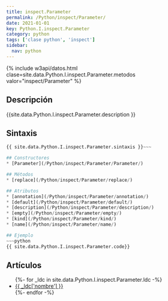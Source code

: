 ```yaml
---
title: inspect.Parameter
permalink: /Python/inspect/Parameter/
date: 2021-01-01
key: Python.I.inspect.Parameter
category: python
tags: ['clase python', 'inspect']
sidebar: 
  nav: python
---
```


{% include w3api/datos.html clase=site.data.Python.I.inspect.Parameter.metodos valor="inspect/Parameter" %}

## Descripción
{{site.data.Python.I.inspect.Parameter.description }}

## Sintaxis
~~~python
{{ site.data.Python.I.inspect.Parameter.sintaxis }}~~~

## Constructores
* [Parameter](/Python/inspect/Parameter/Parameter/)

## Métodos
* [replace](/Python/inspect/Parameter/replace/)

## Atributos
* [annotation](/Python/inspect/Parameter/annotation/)
* [default](/Python/inspect/Parameter/default/)
* [description](/Python/inspect/Parameter/description/)
* [empty](/Python/inspect/Parameter/empty/)
* [kind](/Python/inspect/Parameter/kind/)
* [name](/Python/inspect/Parameter/name/)

## Ejemplo
~~~python
{{ site.data.Python.I.inspect.Parameter.code}}
~~~

## Artículos
<ul>
{%- for _ldc in site.data.Python.I.inspect.Parameter.ldc -%}
   <li>
       <a href="{{_ldc['url'] }}">{{ _ldc['nombre'] }}</a>
   </li>
{%- endfor -%}
</ul>
